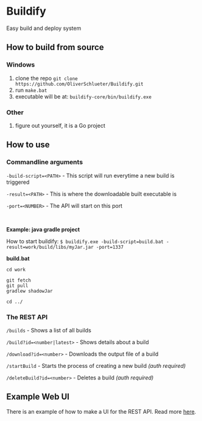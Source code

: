 # Buildify

Easy build and deploy system

## How to build from source

### Windows

1. clone the repo ``git clone https://github.com/OliverSchlueter/Buildify.git``
2. run ``make.bat``
3. executable will be at: ``buildify-core/bin/buildify.exe``

### Other

1. figure out yourself, it is a Go project

## How to use

### Commandline arguments

``-build-script=<PATH>`` - This script will run everytime a new build is triggered

``-result=<PATH>`` - This is where the downloadable built executable is

``-port=<NUMBER>`` - The API will start on this port

<br>

**Example: java gradle project**

How to start buildify:
``$ buildify.exe -build-script=build.bat -result=work/build/libs/myJar.jar -port=1337``

**build.bat**
````batch
cd work

git fetch
git pull
gradlew shadowJar

cd ../
````

### The REST API

```/builds``` - Shows a list of all builds

``/build?id=<number|latest>`` - Shows details about a build

``/download?id=<number>`` - Downloads the output file of a build

``/startBuild`` - Starts the process of creating a new build _(auth required)_

``/deleteBuild?id=<number>`` - Deletes a build _(auth required)_

## Example Web UI

There is an example of how to make a UI for the REST API. Read more [here](buildify-web/README.md).